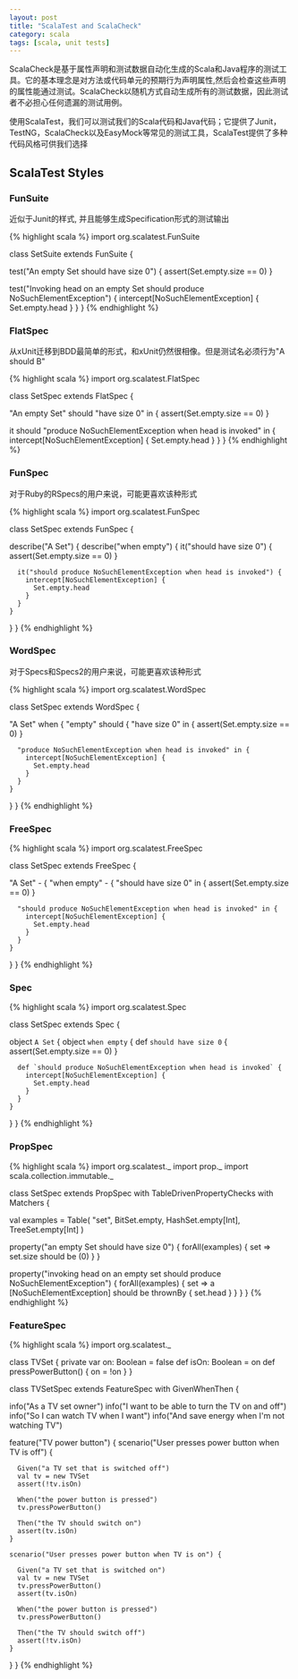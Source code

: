 ```yaml
---
layout: post
title: "ScalaTest and ScalaCheck"
category: scala
tags: [scala, unit tests]
---
```


ScalaCheck是基于属性声明和测试数据自动化生成的Scala和Java程序的测试工具。它的基本理念是对方法或代码单元的预期行为声明属性,然后会检查这些声明的属性能通过测试。ScalaCheck以随机方式自动生成所有的测试数据，因此测试者不必担心任何遗漏的测试用例。

使用ScalaTest，我们可以测试我们的Scala代码和Java代码；它提供了Junit，TestNG，ScalaCheck以及EasyMock等常见的测试工具，ScalaTest提供了多种代码风格可供我们选择

## ScalaTest Styles

### FunSuite

近似于Junit的样式, 并且能够生成Specification形式的测试输出

{% highlight scala %}
import org.scalatest.FunSuite

class SetSuite extends FunSuite {

  test("An empty Set should have size 0") {
    assert(Set.empty.size == 0)
  }

  test("Invoking head on an empty Set should produce NoSuchElementException") {
    intercept[NoSuchElementException] {
      Set.empty.head
    }
  }
}
{% endhighlight %}

### FlatSpec

从xUnit迁移到BDD最简单的形式，和xUnit仍然很相像。但是测试名必须行为"A should B"

{% highlight scala %}
import org.scalatest.FlatSpec

class SetSpec extends FlatSpec {

  "An empty Set" should "have size 0" in {
    assert(Set.empty.size == 0)
  }

  it should "produce NoSuchElementException when head is invoked" in {
    intercept[NoSuchElementException] {
      Set.empty.head
    }
  }
}
{% endhighlight %}

### FunSpec

对于Ruby的RSpecs的用户来说，可能更喜欢该种形式

{% highlight scala %}
import org.scalatest.FunSpec

class SetSpec extends FunSpec {

  describe("A Set") {
    describe("when empty") {
      it("should have size 0") {
        assert(Set.empty.size == 0)
      }

      it("should produce NoSuchElementException when head is invoked") {
        intercept[NoSuchElementException] {
          Set.empty.head
        }
      }
    }
  }
}
{% endhighlight %}

### WordSpec

对于Specs和Specs2的用户来说，可能更喜欢该种形式

{% highlight scala %}
import org.scalatest.WordSpec

class SetSpec extends WordSpec {

  "A Set" when {
    "empty" should {
      "have size 0" in {
        assert(Set.empty.size == 0)
      }

      "produce NoSuchElementException when head is invoked" in {
        intercept[NoSuchElementException] {
          Set.empty.head
        }
      }
    }
  }
}
{% endhighlight %}

### FreeSpec

{% highlight scala %}
import org.scalatest.FreeSpec

class SetSpec extends FreeSpec {

  "A Set" - {
    "when empty" - {
      "should have size 0" in {
        assert(Set.empty.size == 0)
      }

      "should produce NoSuchElementException when head is invoked" in {
        intercept[NoSuchElementException] {
          Set.empty.head
        }
      }
    }
  }
}
{% endhighlight %}

### Spec

{% highlight scala %}
import org.scalatest.Spec

class SetSpec extends Spec {

  object `A Set` {
    object `when empty` {
      def `should have size 0` {
        assert(Set.empty.size == 0)
      }

      def `should produce NoSuchElementException when head is invoked` {
        intercept[NoSuchElementException] {
          Set.empty.head
        }
      }
    }
  }
}
{% endhighlight %}

### PropSpec

{% highlight scala %}
import org.scalatest._
import prop._
import scala.collection.immutable._

class SetSpec extends PropSpec with TableDrivenPropertyChecks with Matchers {

  val examples =
    Table(
      "set",
      BitSet.empty,
      HashSet.empty[Int],
      TreeSet.empty[Int]
    )

  property("an empty Set should have size 0") {
    forAll(examples) { set =>
      set.size should be (0)
    }
  }

  property("invoking head on an empty set should produce NoSuchElementException") {
    forAll(examples) { set =>
       a [NoSuchElementException] should be thrownBy { set.head }
    }
  }
}
{% endhighlight %}

### FeatureSpec

{% highlight scala %}
import org.scalatest._

class TVSet {
  private var on: Boolean = false
  def isOn: Boolean = on
  def pressPowerButton() {
    on = !on
  }
}

class TVSetSpec extends FeatureSpec with GivenWhenThen {

  info("As a TV set owner")
  info("I want to be able to turn the TV on and off")
  info("So I can watch TV when I want")
  info("And save energy when I'm not watching TV")

  feature("TV power button") {
    scenario("User presses power button when TV is off") {

      Given("a TV set that is switched off")
      val tv = new TVSet
      assert(!tv.isOn)

      When("the power button is pressed")
      tv.pressPowerButton()

      Then("the TV should switch on")
      assert(tv.isOn)
    }

    scenario("User presses power button when TV is on") {

      Given("a TV set that is switched on")
      val tv = new TVSet
      tv.pressPowerButton()
      assert(tv.isOn)

      When("the power button is pressed")
      tv.pressPowerButton()

      Then("the TV should switch off")
      assert(!tv.isOn)
    }
  }
}
{% endhighlight %}